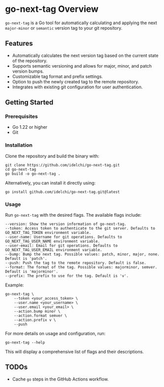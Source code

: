 # go-next-tag Overview

`go-next-tag` is a Go tool for automatically calculating and applying the next `major-minor` or `semantic`
version tag to your git repository.

## Features

- Automatically calculates the next version tag based on the current state of the repository.
- Supports semantic versioning and allows for major, minor, and patch version bumps.
- Customizable tag format and prefix settings.
- Option to push the newly created tag to the remote repository.
- Integrates with existing git configuration for user authentication.

## Getting Started

### Prerequisites

- Go 1.22 or higher
- Git

### Installation

Clone the repository and build the binary with:

    git clone https://github.com/idelchi/go-next-tag.git
    cd go-next-tag
    go build -o go-next-tag .

Alternatively, you can install it directly using:

    go install github.com/idelchi/go-next-tag.git@latest

### Usage

Run `go-next-tag` with the desired flags. The available flags include:

    --version: Show the version information of go-next-tag.
    --token: Access token to authenticate to the git server. Defaults to GO_NEXT_TAG_TOKEN environment variable.
    --user-name: Username for git operations. Defaults to GO_NEXT_TAG_USER_NAME environment variable.
    --user-email: Email for git operations. Defaults to GO_NEXT_TAG_USER_EMAIL environment variable.
    --bump: Bump the next tag. Possible values: patch, minor, major, none. Default is 'patch'.
    --push: Push the tag to the remote repository. Default is false.
    --format: The format of the tag. Possible values: majorminor, semver. Default is 'majorminor'.
    --prefix: The prefix to use for the tag. Default is 'v'.

Example:

    go-next-tag \
        --token <your_access_token> \
        --user.name <your_username> \
        --user.email <your_email> \
        --action.bump minor \
        --action.format semver \
        --action.prefix v \
        --push

For more details on usage and configuration, run:

    go-next-tag --help

This will display a comprehensive list of flags and their descriptions.

## TODOs

- Cache `go` steps in the GitHub Actions workflow.
